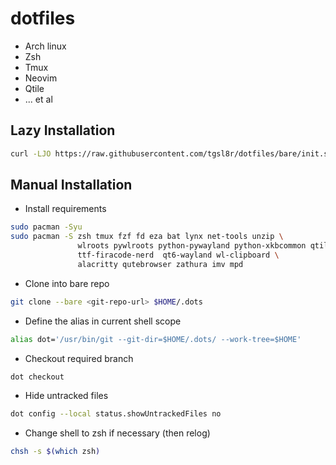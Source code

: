 # dotfiles

* Arch linux
* Zsh
* Tmux
* Neovim
* Qtile
* ... et al


## Lazy Installation
```sh
curl -LJO https://raw.githubusercontent.com/tgsl8r/dotfiles/bare/init.sh | /bin/bash
```

## Manual Installation

* Install requirements
```sh
sudo pacman -Syu
sudo pacman -S zsh tmux fzf fd eza bat lynx net-tools unzip \ 
               wlroots pywlroots python-pywayland python-xkbcommon qtile \
               ttf-firacode-nerd  qt6-wayland wl-clipboard \
               alacritty qutebrowser zathura imv mpd
```

* Clone into bare repo
```sh 
git clone --bare <git-repo-url> $HOME/.dots
```

* Define the alias in current shell scope
```sh
alias dot='/usr/bin/git --git-dir=$HOME/.dots/ --work-tree=$HOME'
```

* Checkout required branch
```sh
dot checkout
```

* Hide untracked files
```sh
dot config --local status.showUntrackedFiles no
```

* Change shell to zsh if necessary (then relog)
```sh
chsh -s $(which zsh)
```
